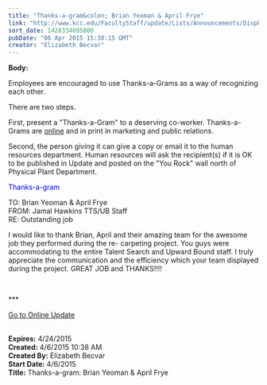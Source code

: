 ```yaml
---
title: "Thanks-a-gram&colon; Brian Yeoman & April Frye"
link: "http://www.kcc.edu/FacultyStaff/update/Lists/Announcements/DispForm.aspx?ID=1877"
sort_date: 1428334695000
pubDate: "06 Apr 2015 15:38:15 GMT"
creator: "Elizabeth Becvar"
---
```


<div><b>Body:</b> <div class="ExternalClass83C9D2E64C014B05982133AA9891F892"><p>​Employees are encouraged to use Thanks-a-Grams as a way of recognizing each other.</p>
<p>There are two steps. </p>
<p>First, present a &quot;Thanks-a-Gram&quot; to a deserving co-worker. Thanks-a-Grams are <a href="/FacultyStaff/documents/thanksagram.pdf">online</a> and in print in marketing and public relations.</p>
<p>Second, the person giving it can give a copy or email it to the human resources department. Human resources will ask the recipient(s) if it is OK to be published in Update and posted on the &quot;You Rock&quot; wall north of Physical Plant Department.</p>
<p><span style="color:blue">Thanks-a-gram </span> </p>
<p>TO: Brian Yeoman &amp; April Frye<br />FROM: Jamal Hawkins TTS/UB Staff<br />RE: Outstanding job</p>
<p>I would like to thank Brian, April and their amazing team for the awesome job they performed during the re- carpeting project. You guys were accommodating to the entire Talent Search and Upward Bound staff. I truly appreciate the communication and the efficiency which your team displayed during the project. GREAT JOB and THANKS!!!! </p>
<p> </p>
<p>***</p>
<p><a href="/FacultyStaff/update/Pages/dailyupdate.aspx">Go to Online Update</a><br /><br /></p></div></div>
<div><b>Expires:</b> 4/24/2015</div>
<div><b>Created:</b> 4/6/2015 10:38 AM</div>
<div><b>Created By:</b> Elizabeth Becvar</div>
<div><b>Start Date:</b> 4/6/2015</div>
<div><b>Title:</b> Thanks-a-gram: Brian Yeoman &amp; April Frye</div>
